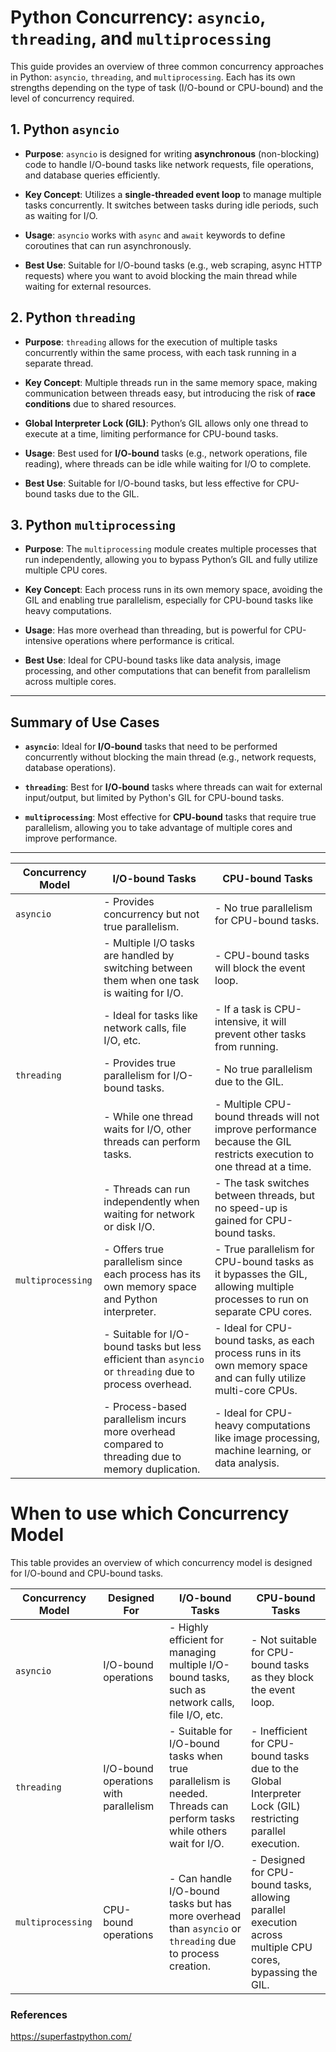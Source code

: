 
# Python Concurrency: `asyncio`, `threading`, and `multiprocessing`

This guide provides an overview of three common concurrency approaches in Python: `asyncio`, `threading`, and `multiprocessing`. Each has its own strengths depending on the type of task (I/O-bound or CPU-bound) and the level of concurrency required.

## 1. **Python `asyncio`**

- **Purpose**: `asyncio` is designed for writing **asynchronous** (non-blocking) code to handle I/O-bound tasks like network requests, file operations, and database queries efficiently.
  
- **Key Concept**: Utilizes a **single-threaded event loop** to manage multiple tasks concurrently. It switches between tasks during idle periods, such as waiting for I/O.
  
- **Usage**: `asyncio` works with `async` and `await` keywords to define coroutines that can run asynchronously.

- **Best Use**: Suitable for I/O-bound tasks (e.g., web scraping, async HTTP requests) where you want to avoid blocking the main thread while waiting for external resources.

## 2. **Python `threading`**

- **Purpose**: `threading` allows for the execution of multiple tasks concurrently within the same process, with each task running in a separate thread.
  
- **Key Concept**: Multiple threads run in the same memory space, making communication between threads easy, but introducing the risk of **race conditions** due to shared resources.
  
- **Global Interpreter Lock (GIL)**: Python’s GIL allows only one thread to execute at a time, limiting performance for CPU-bound tasks.
  
- **Usage**: Best used for **I/O-bound** tasks (e.g., network operations, file reading), where threads can be idle while waiting for I/O to complete.

- **Best Use**: Suitable for I/O-bound tasks, but less effective for CPU-bound tasks due to the GIL.

## 3. **Python `multiprocessing`**

- **Purpose**: The `multiprocessing` module creates multiple processes that run independently, allowing you to bypass Python’s GIL and fully utilize multiple CPU cores.
  
- **Key Concept**: Each process runs in its own memory space, avoiding the GIL and enabling true parallelism, especially for CPU-bound tasks like heavy computations.
  
- **Usage**: Has more overhead than threading, but is powerful for CPU-intensive operations where performance is critical.

- **Best Use**: Ideal for CPU-bound tasks like data analysis, image processing, and other computations that can benefit from parallelism across multiple cores.

---

## Summary of Use Cases

- **`asyncio`**: Ideal for **I/O-bound** tasks that need to be performed concurrently without blocking the main thread (e.g., network requests, database operations).
  
- **`threading`**: Best for **I/O-bound** tasks where threads can wait for external input/output, but limited by Python's GIL for CPU-bound tasks.

- **`multiprocessing`**: Most effective for **CPU-bound** tasks that require true parallelism, allowing you to take advantage of multiple cores and improve performance.

---

| Concurrency Model | I/O-bound Tasks                                                                                  | CPU-bound Tasks                                                                                                                                      |
|-------------------|--------------------------------------------------------------------------------------------------|------------------------------------------------------------------------------------------------------------------------------------------------------|
| `asyncio`         | - Provides concurrency but not true parallelism.                                                 | - No true parallelism for CPU-bound tasks.                                                                                                           |
|                   | - Multiple I/O tasks are handled by switching between them when one task is waiting for I/O.     | - CPU-bound tasks will block the event loop.                                                                                                         |
|                   | - Ideal for tasks like network calls, file I/O, etc.                                             | - If a task is CPU-intensive, it will prevent other tasks from running.                                                                              |
| `threading`       | - Provides true parallelism for I/O-bound tasks.                                                 | - No true parallelism due to the GIL.                                                                                                                |
|                   | - While one thread waits for I/O, other threads can perform tasks.                               | - Multiple CPU-bound threads will not improve performance because the GIL restricts execution to one thread at a time.                                |
|                   | - Threads can run independently when waiting for network or disk I/O.                            | - The task switches between threads, but no speed-up is gained for CPU-bound tasks.                                                                  |
| `multiprocessing` | - Offers true parallelism since each process has its own memory space and Python interpreter.    | - True parallelism for CPU-bound tasks as it bypasses the GIL, allowing multiple processes to run on separate CPU cores.                             |
|                   | - Suitable for I/O-bound tasks but less efficient than `asyncio` or `threading` due to process overhead. | - Ideal for CPU-bound tasks, as each process runs in its own memory space and can fully utilize multi-core CPUs.                                      |
|                   | - Process-based parallelism incurs more overhead compared to threading due to memory duplication. | - Ideal for CPU-heavy computations like image processing, machine learning, or data analysis.                                                        |

# When to use which Concurrency Model

This table provides an overview of which concurrency model is designed for I/O-bound and CPU-bound tasks.

| Concurrency Model  | Designed For                      | I/O-bound Tasks                | CPU-bound Tasks                  |
|--------------------|-----------------------------------|---------------------------------|----------------------------------|
| `asyncio`          | I/O-bound operations              | - Highly efficient for managing multiple I/O-bound tasks, such as network calls, file I/O, etc. | - Not suitable for CPU-bound tasks as they block the event loop. |
| `threading`        | I/O-bound operations with parallelism | - Suitable for I/O-bound tasks when true parallelism is needed. Threads can perform tasks while others wait for I/O. | - Inefficient for CPU-bound tasks due to the Global Interpreter Lock (GIL) restricting parallel execution. |
| `multiprocessing`  | CPU-bound operations              | - Can handle I/O-bound tasks but has more overhead than `asyncio` or `threading` due to process creation. | - Designed for CPU-bound tasks, allowing parallel execution across multiple CPU cores, bypassing the GIL. |


### References
https://superfastpython.com/
